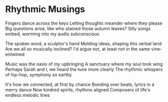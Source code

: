 # Rhythmic Musings

Fingers dance across the keys
Letting thoughts meander where they please
Big questions arise, like who stained those autumn leaves?
Silly songs embed, worming into my audio subconscious

The spoken word, a sculptor's hand
Molding ideas, shaping this verbal land
Are we all so musically inclined?
I'd argue not, at least not in the same vine-entwined

Music was the oasis of my upbringing
A sanctuary where my soul took wing
Perhaps Sarah and I, we heard the tune more clearly
The rhythmic whispers of hip-hop, symphony so earthy

It's how we connected, at first by chance
Bonding over beats, lyrics in a merry dance
Now kindred spirits, rhythms aligned
Composers of life's endless melodic lines
